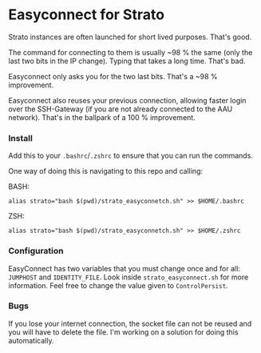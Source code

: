 # Easyconnect for Strato

Strato instances are often launched for short lived purposes. That's good.

The command for connecting to them is usually ~98 % the same (only the last two bits in the IP change). Typing that takes a long time. That's bad. 

Easyconnect only asks you for the two last bits. That's a ~98 % improvement.

Easyconnect also reuses your previous connection, allowing faster login over the SSH-Gateway (if you are not already connected to the AAU network). That's in the ballpark of a 100 % improvement.

### Install

Add this to your `.bashrc`/`.zshrc` to ensure that you can run the commands.

One way of doing this is navigating to this repo and calling:

BASH:
```
alias strato="bash $(pwd)/strato_easyconnetch.sh" >> $HOME/.bashrc
```

ZSH:
```
alias strato="bash $(pwd)/strato_easyconnetch.sh" >> $HOME/.zshrc
```

### Configuration

EasyConnect has two variables that you must change once and for all: `JUMPHOST` and `IDENTITY_FILE`. 
Look inside `strato_easyconnect.sh` for more information. Feel free to change the value given to `ControlPersist`.

### Bugs
If you lose your internet connection, the socket file can not be reused and you will have to delete the file.
I'm working on a solution for doing this automatically.
